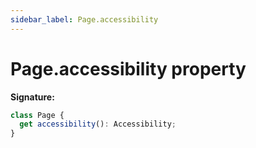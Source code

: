 ```yaml
---
sidebar_label: Page.accessibility
---
```


# Page.accessibility property

**Signature:**

```typescript
class Page {
  get accessibility(): Accessibility;
}
```
